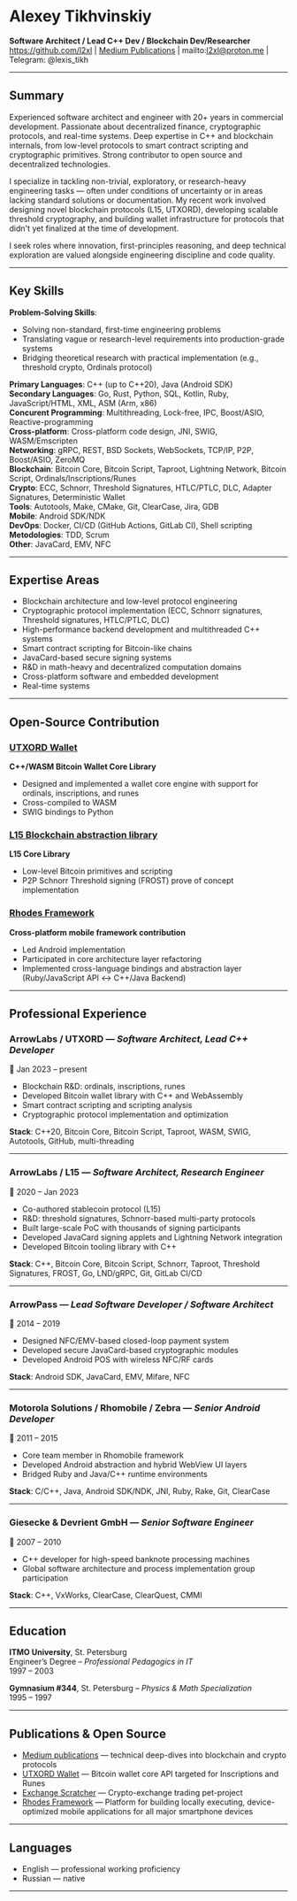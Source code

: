 # Alexey Tikhvinskiy

**Software Architect / Lead C++ Dev / Blockchain Dev/Researcher**  
https://github.com/l2xl | [Medium Publications](https://l2xl.medium.com/) | mailto:l2xl@proton.me | Telegram: @lexis_tikh

---

## Summary

Experienced software architect and engineer with 20+ years in commercial development. Passionate about decentralized finance, cryptographic protocols, and real-time systems. Deep expertise in C++ and blockchain internals, from low-level protocols to smart contract scripting and cryptographic primitives. Strong contributor to open source and decentralized technologies.

I specialize in tackling non-trivial, exploratory, or research-heavy engineering tasks — often under conditions of uncertainty or in areas lacking standard solutions or documentation. My recent work involved designing novel blockchain protocols (L15, UTXORD), developing scalable threshold cryptography, and building wallet infrastructure for protocols that didn't yet finalized at the time of development.

I seek roles where innovation, first-principles reasoning, and deep technical exploration are valued alongside engineering discipline and code quality.

---

## Key Skills

**Problem-Solving Skills**:  
- Solving non-standard, first-time engineering problems  
- Translating vague or research-level requirements into production-grade systems  
- Bridging theoretical research with practical implementation (e.g., threshold crypto, Ordinals protocol)

**Primary Languages**: C++ (up to C++20), Java (Android SDK)  
**Secondary Languages**: Go, Rust, Python, SQL, Kotlin, Ruby, JavaScript/HTML, XML, ASM (Arm, x86)  
**Concurent Programming**: Multithreading, Lock-free, IPC, Boost/ASIO, Reactive-programming  
**Cross-platform**: Cross-platform code design, JNI, SWIG, WASM/Emscripten  
**Networking**: gRPC, REST, BSD Sockets, WebSockets, TCP/IP, P2P, Boost/ASIO, ZeroMQ  
**Blockchain**: Bitcoin Core, Bitcoin Script, Taproot, Lightning Network, Bitcoin Script, Ordinals/Inscriptions/Runes  
**Crypto**: ECC, Schnorr, Threshold Signatures, HTLC/PTLC, DLC, Adapter Signatures, Deterministic Wallet  
**Tools**: Autotools, Make, CMake, Git, ClearCase, Jira, GDB  
**Mobile**: Android SDK/NDK  
**DevOps**: Docker, CI/CD (GitHub Actions, GitLab CI), Shell scripting  
**Metodologies**: TDD, Scrum  
**Other**: JavaCard, EMV, NFC  

---

## Expertise Areas

- Blockchain architecture and low-level protocol engineering  
- Cryptographic protocol implementation (ECC, Schnorr signatures, Threshold signatures, HTLC/PTLC, DLC)  
- High-performance backend development and multithreaded C++ systems  
- Smart contract scripting for Bitcoin-like chains  
- JavaCard-based secure signing systems  
- R&D in math-heavy and decentralized computation domains  
- Cross-platform software and embedded development
- Real-time systems

---

## Open-Source Contribution

### [UTXORD Wallet](https://github.com/UTXORD/utxord-wallet)  
**C++/WASM Bitcoin Wallet Core Library**  
- Designed and implemented a wallet core engine with support for ordinals, inscriptions, and runes  
- Cross-compiled to WASM
- SWIG bindings to Python

### [L15 Blockchain abstraction library](https://github.com/layer1dot5/l15-core)  
**L15 Core Library**  
- Low-level Bitcoin primitives and scripting
- P2P Schnorr Threshold signing (FROST) prove of concept implementation


### [Rhodes Framework](https://github.com/rhomobile/rhodes)  
**Cross-platform mobile framework contribution**  
- Led Android implementation
- Participated in core architecture layer refactoring  
- Implemented cross-language bindings and abstraction layer (Ruby/JavaScript API ↔ C++/Java Backend)

---

## Professional Experience

### **ArrowLabs / UTXORD** — *Software Architect, Lead C++ Developer*  
📍 Jan 2023 – present  
- Blockchain R&D: ordinals, inscriptions, runes  
- Developed Bitcoin wallet library with C++ and WebAssembly  
- Smart contract scripting and scripting analysis  
- Cryptographic protocol implementation and optimization

**Stack**: C++20, Bitcoin Core, Bitcoin Script, Taproot, WASM, SWIG, Autotools, GitHub, multi-threading

---

### **ArrowLabs / L15** — *Software Architect, Research Engineer*  
📍 2020 – Jan 2023  
- Co-authored stablecoin protocol (L15)  
- R&D: threshold signatures, Schnorr-based multi-party protocols  
- Built large-scale PoC with thousands of signing participants  
- Developed JavaCard signing applets and Lightning Network integration
- Developed Bitcoin tooling library with C++

**Stack**: C++, Bitcoin Core, Bitcoin Script, Schnorr, Taproot, Threshold Signatures, FROST, Go, LND/gRPC, Git, GitLab CI/CD

---

### **ArrowPass** — *Lead Software Developer / Software Architect*  
📍 2014 – 2019  
- Designed NFC/EMV-based closed-loop payment system  
- Developed secure JavaCard-based cryptographic modules  
- Developed Android POS with wireless NFC/RF cards  

**Stack**: Android SDK, JavaCard, EMV, Mifare, NFC

---

### **Motorola Solutions / Rhomobile / Zebra** — *Senior Android Developer*  
📍 2011 – 2015  
- Core team member in Rhomobile framework  
- Developed Android abstraction and hybrid WebView UI layers  
- Bridged Ruby and Java/C++ runtime environments

**Stack**: C/C++, Java, Android SDK/NDK, JNI, Ruby, Rake, Git, ClearCase

---

### **Giesecke & Devrient GmbH** — *Senior Software Engineer*  
📍 2007 – 2010  
- C++ developer for high-speed banknote processing machines  
- Global software architecture and process implementation group participation

**Stack**: C++, VxWorks, ClearCase, ClearQuest, CMMI

---

## Education

**ITMO University**, St. Petersburg  
Engineer’s Degree – *Professional Pedagogics in IT*  
1997 – 2003

**Gymnasium #344**, St. Petersburg – *Physics & Math Specialization*  
1995 – 1997

---

## Publications & Open Source

- [Medium publications](https://l2xl.medium.com/) — technical deep-dives into blockchain and crypto protocols  
- [UTXORD Wallet](https://github.com/UTXORD/utxord-wallet) — Bitcoin wallet core API targeted for Inscriptions and Runes
- [Exchange Scratcher](https://github.com/l2xl/extools) — Crypto-exchange trading pet-project  
- [Rhodes Framework](https://github.com/rhomobile/rhodes) — Platform for building locally executing, device-optimized mobile applications for all major smartphone devices

---

## Languages

- English — professional working proficiency  
- Russian — native

---
